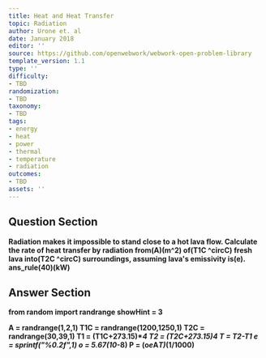 ```yaml
---
title: Heat and Heat Transfer
topic: Radiation
author: Urone et. al
date: January 2018
editor: ''
source: https://github.com/openwebwork/webwork-open-problem-library
template_version: 1.1
type: ''
difficulty:
- TBD
randomization:
- TBD
taxonomy:
- TBD
tags:
- energy
- heat
- power
- thermal
- temperature
- radiation
outcomes:
- TBD
assets: ''
---
```


## Question Section 

<b>
Radiation makes it impossible to stand close to a hot lava flow. Calculate the rate of
heat transfer by radiation from(A)(m^2) of(T1C ^circC) fresh lava into(T2C ^circC) surroundings, assuming lava's emissivity is(e).
ans_rule(40)(kW)



## Answer Section

from random import randrange
showHint = 3

A = randrange(1,2,1)
T1C = randrange(1200,1250,1)
T2C = randrange(30,39,1)
T1 = (T1C+273.15)**4
T2 = (T2C+273.15)**4
T = T2-T1
e = sprintf("%0.2f",1)
o = 5.67*(10**-8)
P = (o*e*A*T)*(1/1000)